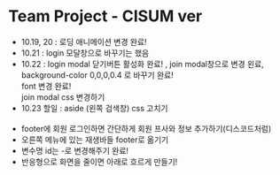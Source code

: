 # Team Project - CISUM ver

- 10.19, 20 : 로딩 애니메이션 변경 완료!
- 10.21 : login 모달창으로 바꾸기는 했음
- 10.22 : login modal 닫기버튼 활성화 완료! , join modal창으로 변경 왼료,  
  background-color 0,0,0,0.4 로 바꾸기 완료!  
  font 변경 완료!  
  join modal css 변경하기
- 10.23 할일 : aside (왼쪽 검색창) css 고치기  
  <br/>
- footer에 회원 로그인하면 간단하게 회원 프사와 정보 추가하기(디스코드처럼)
- 오른쪽 메뉴에 있는 재생바들 footer로 옮기기
- 변수명 id는 -로 변경해주기 완료!
- 반응형으로 화면을 줄이면 아래로 흐르게 만들기!
